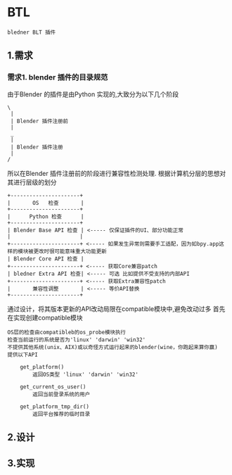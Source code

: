 # BTL
```bledner BLT 插件```
## 1.需求
### 需求1. blender 插件的目录规范
由于Blender 的插件是由Python 实现的,大致分为以下几个阶段
```
\
 |
 | Blender 插件注册前
 |
 _   
 |
 | Blender 插件注册
 |
/ 
```
所以在Blender 插件注册前的阶段进行兼容性检测处理.
根据计算机分层的思想对其进行层级的划分
```
+----------------------+
|       OS   检查       |
+----------------------+
|      Python 检查      |
+----------------------+
| Blender Base API 检查 | <----- 仅保证插件的UI、部分功能正常
|                      |    
+----------------------+ <----- 如果发生异常则需要手工适配，因为如bpy.app这样的模块被更改时很可能意味重大功能更新
| Blender Core API 检查 |
+----------------------+ <----- 获取Core兼容patch
| bledner Extra API 检查| <----- 可选 比如提供不受支持的内部API
+----------------------+ <----- 获取Extra兼容性patch
|       兼容性调整       | <----- 等价API替换
+----------------------+
```
通过设计，将其版本更新的API改动局限在compatible模块中,避免改动过多
首先在实现创建compatible模块
```bledner
OS层的检查由compatibleb的os_probe模块执行
检查当前运行的系统是否为'linux' 'darwin' 'win32'
不提供其他系统(unix、AIX)或以奇怪方式运行起来的blender(wine，你跑起来算你赢)
提供以下API

    get_platform()
        返回OS类型 'linux' 'darwin' 'win32'
    
    get_current_os_user()
        返回当前登录系统的用户
    
    get_platform_tmp_dir()
        返回平台推荐的临时目录
```


## 2.设计
## 3.实现